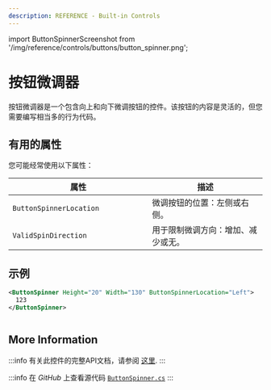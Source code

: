 ```yaml
---
description: REFERENCE - Built-in Controls
---
```


import ButtonSpinnerScreenshot from '/img/reference/controls/buttons/button_spinner.png';

# 按钮微调器

按钮微调器是一个包含向上和向下微调按钮的控件。该按钮的内容是灵活的，但您需要编写相当多的行为代码。

## 有用的属性

您可能经常使用以下属性：

<table><thead><tr><th width="261">属性</th><th>描述</th></tr></thead><tbody><tr><td><code>ButtonSpinnerLocation</code></td><td>微调按钮的位置：左侧或右侧。</td></tr><tr><td><code>ValidSpinDirection</code></td><td>用于限制微调方向：增加、减少或无。</td></tr></tbody></table>

## 示例

```xml
<ButtonSpinner Height="20" Width="130" ButtonSpinnerLocation="Left">
  123
</ButtonSpinner>
```

<img src={ButtonSpinnerScreenshot} alt=''/>

## More Information

:::info
有关此控件的完整API文档，请参阅 [这里](http://reference.avaloniaui.net/api/Avalonia.Controls/ButtonSpinner/).
:::

:::info
在 _GitHub_ 上查看源代码 [`ButtonSpinner.cs`](https://github.com/AvaloniaUI/Avalonia/blob/master/src/Avalonia.Controls/ButtonSpinner.cs)
:::
